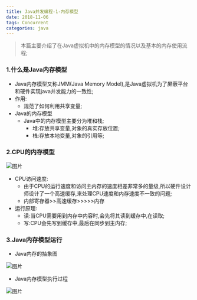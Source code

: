 ```yaml
---
title: Java并发编程-1-内存模型
date: 2018-11-06
tags: Concurrent
categories: java
---
```


> 本篇主要介绍了在Java虚拟机中的内存模型的情况以及基本的内存使用流程;

<!-- more -->

### 1.什么是Java内存模型
* Java内存模型又称JMM(Java Memory Model),是Java虚拟机为了屏蔽平台和硬件实现java并发能力的一致性;
* 作用:
  * 规范了如何利用共享变量;
* Java的内存模型
  * Java中的内存模型主要分为堆和栈;
    * 堆:存放共享变量,对象的真实存放位置;
    * 栈:存放本地变量,对象的引用等;
### 2.CPU的内存模型
![图片](https://i.loli.net/2019/03/05/5c7e92c050cd2.png)
* CPU访问速度:
  * 由于CPU的运行速度和访问主内存的速度相差非常多的量级,所以硬件设计师设计了一个高速缓存,来处理CPU速度和内存速度不一致的问题;
  * 内部寄存器>>高速缓存>>>>>内存
* 运行原理:
  * 读:当CPU需要用到内存中内容时,会先将其读到缓存中,在读取;
  * 写:CPU会先写到缓存中,最后在同步到主内存;
### 3.Java内存模型运行
* Java内存的抽象图

![图片](https://i.loli.net/2019/03/05/5c7e92c0528f5.png)
* Java内存模型执行过程

![图片](https://i.loli.net/2019/03/05/5c7e92c05411e.png)

